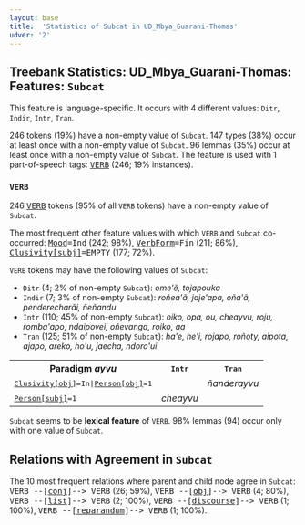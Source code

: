 ```yaml
---
layout: base
title:  'Statistics of Subcat in UD_Mbya_Guarani-Thomas'
udver: '2'
---
```


## Treebank Statistics: UD_Mbya_Guarani-Thomas: Features: `Subcat`

This feature is language-specific.
It occurs with 4 different values: `Ditr`, `Indir`, `Intr`, `Tran`.

246 tokens (19%) have a non-empty value of `Subcat`.
147 types (38%) occur at least once with a non-empty value of `Subcat`.
96 lemmas (35%) occur at least once with a non-empty value of `Subcat`.
The feature is used with 1 part-of-speech tags: <tt><a href="gun_thomas-pos-VERB.html">VERB</a></tt> (246; 19% instances).

### `VERB`

246 <tt><a href="gun_thomas-pos-VERB.html">VERB</a></tt> tokens (95% of all `VERB` tokens) have a non-empty value of `Subcat`.

The most frequent other feature values with which `VERB` and `Subcat` co-occurred: <tt><a href="gun_thomas-feat-Mood.html">Mood</a></tt><tt>=Ind</tt> (242; 98%), <tt><a href="gun_thomas-feat-VerbForm.html">VerbForm</a></tt><tt>=Fin</tt> (211; 86%), <tt><a href="gun_thomas-feat-Clusivity-subj.html">Clusivity[subj]</a></tt><tt>=EMPTY</tt> (177; 72%).

`VERB` tokens may have the following values of `Subcat`:

* `Ditr` (4; 2% of non-empty `Subcat`): <em>ome'ẽ, tojapouka</em>
* `Indir` (7; 3% of non-empty `Subcat`): <em>roñea'ã, jaje'apa, oña'ã, penderecharãi, ñeñandu</em>
* `Intr` (110; 45% of non-empty `Subcat`): <em>oiko, opa, ou, cheayvu, roju, romba'apo, ndaipovei, oñevanga, roiko, aa</em>
* `Tran` (125; 51% of non-empty `Subcat`): <em>ha'e, he'i, rojapo, roñoty, aipota, ajapo, areko, ho'u, jaecha, ndoro'ui</em>

<table>
  <tr><th>Paradigm <i>ayvu</i></th><th><tt>Intr</tt></th><th><tt>Tran</tt></th></tr>
  <tr><td><tt><tt><a href="gun_thomas-feat-Clusivity-obj.html">Clusivity[obj]</a></tt><tt>=In</tt>|<tt><a href="gun_thomas-feat-Person-obj.html">Person[obj]</a></tt><tt>=1</tt></tt></td><td></td><td><em>ñanderayvu</em></td></tr>
  <tr><td><tt><tt><a href="gun_thomas-feat-Person-subj.html">Person[subj]</a></tt><tt>=1</tt></tt></td><td><em>cheayvu</em></td><td></td></tr>
</table>

`Subcat` seems to be **lexical feature** of `VERB`. 98% lemmas (94) occur only with one value of `Subcat`.

## Relations with Agreement in `Subcat`

The 10 most frequent relations where parent and child node agree in `Subcat`:
<tt>VERB --[<tt><a href="gun_thomas-dep-conj.html">conj</a></tt>]--> VERB</tt> (26; 59%),
<tt>VERB --[<tt><a href="gun_thomas-dep-obj.html">obj</a></tt>]--> VERB</tt> (4; 80%),
<tt>VERB --[<tt><a href="gun_thomas-dep-list.html">list</a></tt>]--> VERB</tt> (2; 100%),
<tt>VERB --[<tt><a href="gun_thomas-dep-discourse.html">discourse</a></tt>]--> VERB</tt> (1; 100%),
<tt>VERB --[<tt><a href="gun_thomas-dep-reparandum.html">reparandum</a></tt>]--> VERB</tt> (1; 100%).

